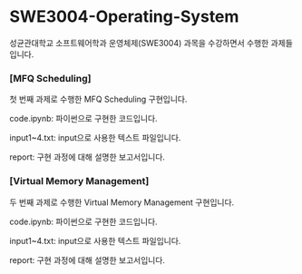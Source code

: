 # SWE3004-Operating-System
성균관대학교 소프트웨어학과 운영체제(SWE3004) 과목을 수강하면서 수행한 과제들입니다.

### [MFQ Scheduling]

첫 번째 과제로 수행한 MFQ Scheduling 구현입니다.

code.ipynb: 파이썬으로 구현한 코드입니다.

input1~4.txt: input으로 사용한 텍스트 파일입니다.

report: 구현 과정에 대해 설명한 보고서입니다.

### [Virtual Memory Management]

두 번째 과제로 수행한 Virtual Memory Management 구현입니다.

code.ipynb: 파이썬으로 구현한 코드입니다.

input1~4.txt: input으로 사용한 텍스트 파일입니다.

report: 구현 과정에 대해 설명한 보고서입니다.
